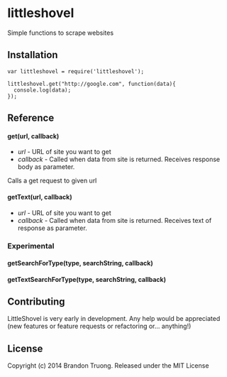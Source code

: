 littleshovel
============

Simple functions to scrape websites

## Installation 
```
var littleshovel = require('littleshovel');

littleshovel.get("http://google.com", function(data){
  console.log(data);
});
```

## Reference

#### get(url, callback)
* *url* - URL of site you want to get
* *callback* - Called when data from site is returned. Receives response body as parameter.

Calls a get request to given url

#### getText(url, callback)
* *url* - URL of site you want to get
* *callback* - Called when data from site is returned. Receives text of response as parameter.

### Experimental

#### getSearchForType(type, searchString, callback)

#### getTextSearchForType(type, searchString, callback)

## Contributing
LittleShovel is very early in development. Any help would be appreciated (new features or feature requests or refactoring or... anything!)

## License 
Copyright (c) 2014 Brandon Truong. Released under the MIT License
